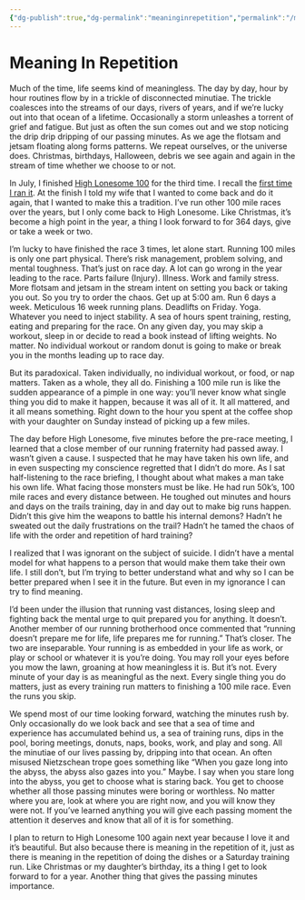 ```yaml
---
{"dg-publish":true,"dg-permalink":"meaninginrepetition","permalink":"/meaninginrepetition/","created":"2022-09-25T21:25:22.000-04:00","updated":"2022-09-25T21:25:22.000-04:00"}
---
```


# Meaning In Repetition

Much of the time, life seems kind of meaningless. The day by day, hour by hour routines flow by in a trickle of disconnected minutiae. The trickle coalesces into the streams of our days, rivers of years, and if we’re lucky out into that ocean of a lifetime. Occasionally a storm unleashes a torrent of grief and fatigue. But just as often the sun comes out and we stop noticing the drip drip dripping of our passing minutes. As we age the flotsam and jetsam floating along forms patterns. We repeat ourselves, or the universe does. Christmas, birthdays, Halloween, debris we see again and again in the stream of time whether we choose to or not.

In July, I finished [High Lonesome 100](http://highlonesome100.com) for the third time. I recall the [first time I ran it](High%20Lonesome%20100%20-%202017%20Race%20Report%7C%20first%20time%20I%20ran%20it.md). At the finish I told my wife that I wanted to come back and do it again, that I wanted to make this a tradition. I’ve run other 100 mile races over the years, but I only come back to High Lonesome. Like Christmas, it’s become a high point in the year, a thing I look forward to for 364 days, give or take a week or two.

I’m lucky to have finished the race 3 times, let alone start. Running 100 miles is only one part physical. There’s risk management, problem solving, and mental toughness. That’s just on race day. A lot can go wrong in the year leading to the race. Parts failure (Injury). Illness. Work and family stress. More flotsam and jetsam in the stream intent on setting you back or taking you out. So you try to order the chaos. Get up at 5:00 am. Run 6 days a week. Meticulous 16 week running plans. Deadlifts on Friday. Yoga. Whatever you need to inject stability. A sea of hours spent training, resting, eating and preparing for the race. On any given day, you may skip a workout, sleep in or decide to read a book instead of lifting weights. No matter. No individual workout or random donut is going to make or break you in the months leading up to race day.

But its paradoxical. Taken individually, no individual workout, or food, or nap matters. Taken as a whole, they all do. Finishing a 100 mile run is like the sudden appearance of a pimple in one way: you’ll never know what single thing you did to make it happen, because it was all of it. It all mattered, and it all means something. Right down to the hour you spent at the coffee shop with your daughter on Sunday instead of picking up a few miles.

The day before High Lonesome, five minutes before the pre-race meeting, I learned that a close member of our running fraternity had passed away. I wasn’t given a cause. I suspected that he may have taken his own life, and in even suspecting my conscience regretted that I didn’t do more. As I sat half-listening to the race briefing, I thought about what makes a man take his own life. What facing those monsters must be like. He had run 50k’s, 100 mile races and every distance between. He toughed out minutes and hours and days on the trails training, day in and day out to make big runs happen. Didn’t this give him the weapons to battle his internal demons? Hadn’t he sweated out the daily frustrations on the trail? Hadn’t he tamed the chaos of life with the order and repetition of hard training?

I realized that I was ignorant on the subject of suicide. I didn’t have a mental model for what happens to a person that would make them take their own life. I still don’t, but I’m trying to better understand what and why so I can be better prepared when I see it in the future. But even in my ignorance I can try to find meaning.

I’d been under the illusion that running vast distances, losing sleep and fighting back the mental urge to quit prepared you for anything. It doesn’t. Another member of our running brotherhood once commented that “running doesn’t prepare me for life, life prepares me for running.” That’s closer. The two are inseparable. Your running is as embedded in your life as work, or play or school or whatever it is you’re doing. You may roll your eyes before you mow the lawn, groaning at how meaningless it is. But it’s not. Every minute of your day is as meaningful as the next. Every single thing you do matters, just as every training run matters to finishing a 100 mile race. Even the runs you skip.

We spend most of our time looking forward, watching the minutes rush by. Only occasionally do we look back and see that a sea of time and experience has accumulated behind us, a sea of training runs, dips in the pool, boring meetings, donuts, naps, books, work, and play and song. All the minutiae of our lives passing by, dripping into that ocean. An often misused Nietzschean trope goes something like “When you gaze long into the abyss, the abyss also gazes into you.” Maybe. I say when you stare long into the abyss, you get to choose what is staring back. You get to choose whether all those passing minutes were boring or worthless. No matter where you are, look at where you are right now, and you will know they were not. If you’ve learned anything you will give each passing moment the attention it deserves and know that all of it is for something.

I plan to return to High Lonesome 100 again next year because I love it and it’s beautiful. But also because there is meaning in the repetition of it, just as there is meaning in the repetition of doing the dishes or a Saturday training run. Like Christmas or my daughter’s birthday, its a thing I get to look forward to for a year. Another thing that gives the passing minutes importance.
